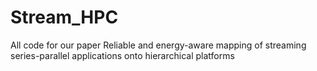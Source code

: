 # Stream_HPC
All code for our paper Reliable and energy-aware mapping of streaming series-parallel applications onto hierarchical platforms
